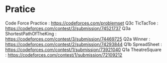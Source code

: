 # Pratice
Code Force Practice :  https://codeforces.com/problemset
Q3c TicTacToe : https://codeforces.com/contest/3/submission/74521737
Q3a ShortestPathOfTheKing : https://codeforces.com/contest/3/submission/74469725
Q2a Winner : https://codeforces.com/contest/2/submission/74293844
Q1b SpreadSheet : https://codeforces.com/contest/1/submission/73921040
Q1a TheatreSquare : https://codeforces.com/contest/1/submission/72109212
